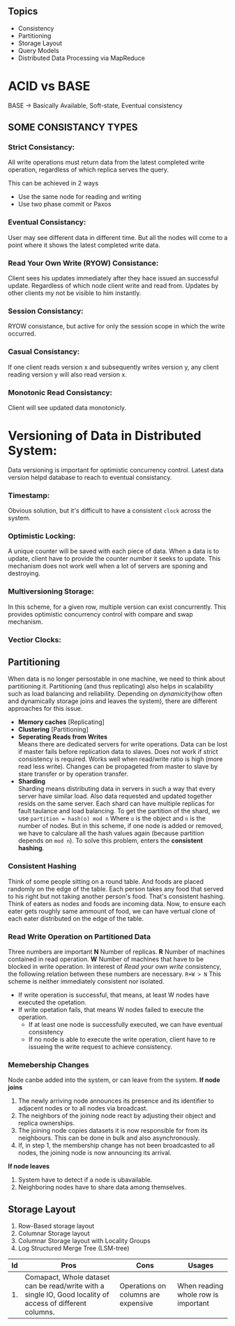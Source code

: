 ## Topics
- Consistency
- Partitioning
- Storage Layout
- Query Models
- Distributed Data Processing via MapReduce

# ACID vs BASE
BASE -> Basically Available, Soft-state, Eventual consistency

## SOME CONSISTANCY TYPES

### Strict Consistancy: 
All write operations must return data from the latest completed write operation, regardless of which replica serves the query.

This can be achieved in 2 ways
- Use the same node for reading and writing
- Use two phase commit or Paxos

### Eventual Consistancy:
User may see different data in different time. But all the nodes will come to a point where it shows the latest completed write data.

### Read Your Own Write (RYOW) Consistance:
Client sees his updates immediately after they hace issued an successful update. Regardless of which node client write and read from. Updates by other clients my not be visible to him instantly.

### Session Consistancy:
RYOW consistance, but active for only the session scope in which the write occurred.

### Casual Consistancy:
If one client reads version x and subsequently writes version y, any client reading version y will also read version x.

### Monotonic Read Consistancy:
Client will see updated data monotonicly.

# Versioning of Data in Distributed System:
Data versioning is important for optimistic concurrency control. Latest data version helpd database to reach to eventual consistancy.

### Timestamp:
Obvious solution, but it's difficult to have a consistent `clock` across the system.

### Optimistic Locking:
A unique counter will be saved with each piece of data. When a data is to update, client have to provide the counter number it seeks to update.
This mechanism does not work well when a lot of servers are sponing and destroying.

### Multiversioning Storage:
In this scheme, for a given row, multiple version can exist concurrently. This provides optimistic concurrency control with compare and swap mechanism. 

### Vectior Clocks:



## Partitioning
When data is no longer persostable in one machine, we need to think about partitioning it. Partitioning (and thus replicating) also helps in scalability such as load balancing and reliability. Depending on _dynamicity_(how often and dynamically storage joins and leaves the system), there are different approaches for this issue.
- **Memory caches** [Replicating]
- **Clustering** [Partitioning]
- **Seperating Reads from Writes** <br />
    Means there are dedicated servers for write operations. Data can be lost if master fails before replication data to slaves. 
    Does not work if strict consistency is required. Works well when read/write ratio is high (more read less write). 
    Changes can be propageted from master to slave by stare transfer or by operation transfer.
- **Sharding** <br />
    Sharding means distributing data in servers in such a way that every server have similar load. Also data requested and updated together     resids on the same server.
    Each shard can have multiple replicas for fault taulance and load balancing.
    To get the partition of the shard, we use `partition = hash(o) mod n`
    Where `o` is the object and `n` is the number of nodes.
    But in this scheme, if one node is added or removed, we have to calculare all the hash values again (because partition depends on `mod n`).
    To solve this problem, enters the **consistent hashing**. <br />

### Consistent Hashing
Think of some people sitting on a round table. And foods are placed randomly on the edge of the table.
Each person takes any food that served to his right but not taking another person's food. That's consistent hashing.
Think of eaters as nodes and foods are incoming data. Now, to ensure each eater gets roughly same ammount of food, we can have vertual clone of each eater distributed on the edge of the table. <br />

### Read Write Operation on Partitioned Data
Three numbers are important
**N** Number of replicas.
**R** Number of machines contained in read operation.
**W** Number of machines that have to be blocked in write operation.
In interest of *Read your own write* consistency, the following relation between these numbers are necessary.
                `R+W > N`
This scheme is neither immediately consistent nor isolated.
- If write operation is successful, that means, at least W nodes have executed the opetation.
- If write opetation fails, that means W nodes failed to execute the operation.
  - If at least one node is successfully executed, we can have eventual consistency
  - If no node is able to execute the write operation, client have to re issueing the write request to achieve consistency.

### Memebership Changes
Node canbe added into the system, or can leave from the system.
**If node joins**
1. The newly arriving node announces its presence and its identifier to adjacent nodes or to all nodes
via broadcast.
2. The neighbors of the joining node react by adjusting their object and replica ownerships.
3. The joining node copies datasets it is now responsible for from its neighbours. This can be done in bulk and also asynchronously.
4. If, in step 1, the membership change has not been broadcasted to all nodes, the joining node is now announcing its arrival.

**If node leaves**
1. System have to detect if a node is ubavailable.
2. Neighboring nodes have to share data among themselves.


## Storage Layout
1. Row-Based storage layout
2. Columnar Storage layout
3. Columnar Storage layout with Locality Groups
4. Log Structured Merge Tree (LSM-tree)

Id   | Pros | Cons | Usages 
---- | ---- | ---- | -------
1. | Comapact, Whole dataset can be read/write with a single IO, Good locality of access of different columns. | Operations on columns are expensive | When reading whole row is important 

<!-- 2. | Operations on columns are faster | Operations on row are expensive | Statistical models where column operations are important 
3. | Good segregation of physical storage. | probabilistic, not guranteed to work all the time | Google big table
4. | Can support diffrent data types; Practical; efficient | Need to merge frequently, otherwise aggragration results will be wrong | Elasticsearch  -->